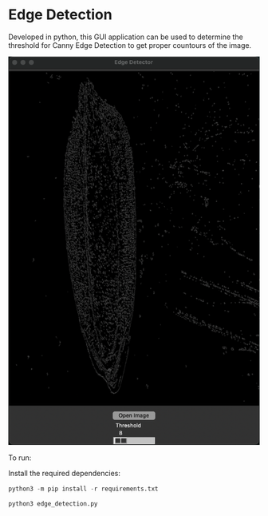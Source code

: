 # Edge Detection

Developed in python, this GUI application can be used to determine the threshold for Canny Edge Detection to get proper countours of the image.

![](img/1.png)

To run:

Install the required dependencies:

```python
python3 -m pip install -r requirements.txt
```

```python
python3 edge_detection.py
```
